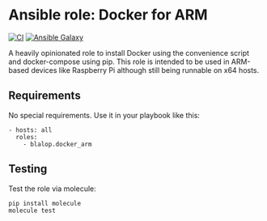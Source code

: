 # Ansible role: Docker for ARM

[![CI](https://github.com/blalop/ansible-role-docker_arm/workflows/CI/badge.svg?event=push)](https://github.com/blalop/ansible-role-docker_arm/actions?query=workflow%3ACI)
[![Ansible Galaxy](https://img.shields.io/badge/galaxy-blalop.docker_arm-B62682.svg)](https://galaxy.ansible.com/blalop/docker_arm)


A heavily opinionated role to install Docker using the convenience script and docker-compose using pip. This role is intended to be used in ARM-based devices like Raspberry Pi although still being runnable on x64 hosts.

## Requirements

No special requirements. Use it in your playbook like this:

```
- hosts: all
  roles:
    - blalop.docker_arm
```

## Testing

Test the role via molecule:

```
pip install molecule
molecule test
```
